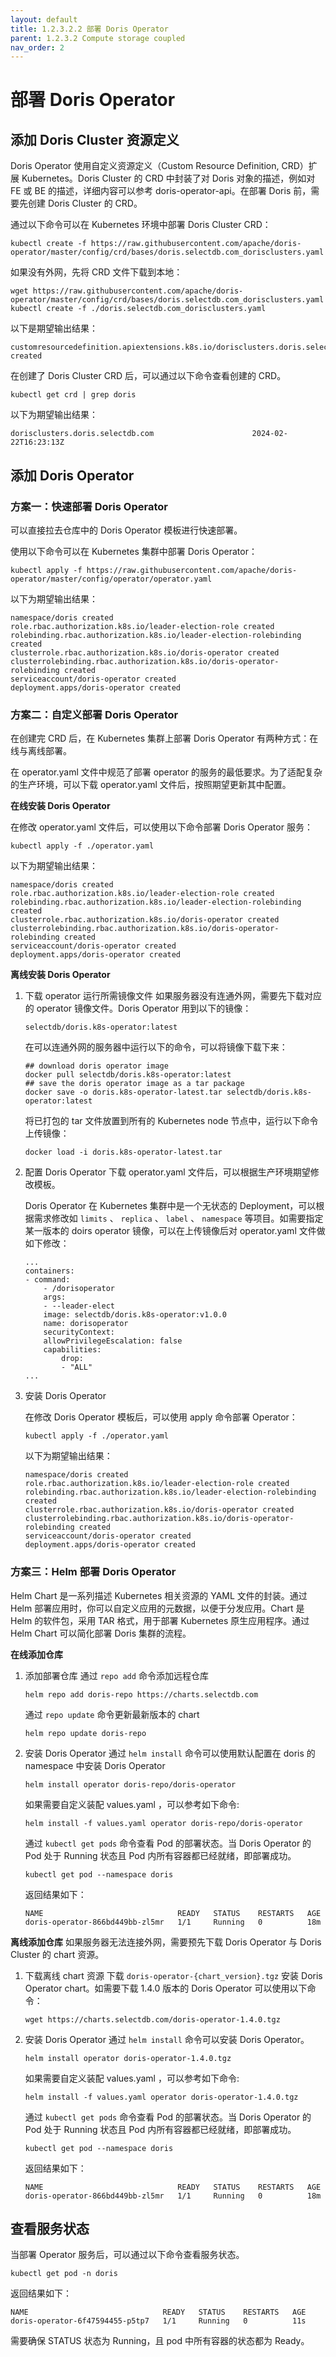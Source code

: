 ```yaml
---
layout: default
title: 1.2.3.2.2 部署 Doris Operator
parent: 1.2.3.2 Compute storage coupled
nav_order: 2
---
```


# 部署 Doris Operator
## 添加 Doris Cluster 资源定义
Doris Operator 使用自定义资源定义（Custom Resource Definition, CRD）扩展 Kubernetes。Doris Cluster 的 CRD 中封装了对 Doris 对象的描述，例如对 FE 或 BE 的描述，详细内容可以参考 doris-operator-api。在部署 Doris 前，需要先创建 Doris Cluster 的 CRD。

通过以下命令可以在 Kubernetes 环境中部署 Doris Cluster CRD：

```shell
kubectl create -f https://raw.githubusercontent.com/apache/doris-operator/master/config/crd/bases/doris.selectdb.com_dorisclusters.yaml
```

如果没有外网，先将 CRD 文件下载到本地：

```shell
wget https://raw.githubusercontent.com/apache/doris-operator/master/config/crd/bases/doris.selectdb.com_dorisclusters.yaml
kubectl create -f ./doris.selectdb.com_dorisclusters.yaml
```

以下是期望输出结果：

```shell
customresourcedefinition.apiextensions.k8s.io/dorisclusters.doris.selectdb.com created
```

在创建了 Doris Cluster CRD 后，可以通过以下命令查看创建的 CRD。

```shell
kubectl get crd | grep doris
```

以下为期望输出结果：

```shell
dorisclusters.doris.selectdb.com                      2024-02-22T16:23:13Z
```

## 添加 Doris Operator
### 方案一：快速部署 Doris Operator
可以直接拉去仓库中的 Doris Operator 模板进行快速部署。

使用以下命令可以在 Kubernetes 集群中部署 Doris Operator：

```shell
kubectl apply -f https://raw.githubusercontent.com/apache/doris-operator/master/config/operator/operator.yaml
```

以下为期望输出结果：

```shell
namespace/doris created
role.rbac.authorization.k8s.io/leader-election-role created
rolebinding.rbac.authorization.k8s.io/leader-election-rolebinding created
clusterrole.rbac.authorization.k8s.io/doris-operator created
clusterrolebinding.rbac.authorization.k8s.io/doris-operator-rolebinding created
serviceaccount/doris-operator created
deployment.apps/doris-operator created
```

### 方案二：自定义部署 Doris Operator
在创建完 CRD 后，在 Kubernetes 集群上部署 Doris Operator 有两种方式：在线与离线部署。

在 operator.yaml 文件中规范了部署 operator 的服务的最低要求。为了适配复杂的生产环境，可以下载 operator.yaml 文件后，按照期望更新其中配置。

**在线安装 Doris Operator**

在修改 operator.yaml 文件后，可以使用以下命令部署 Doris Operator 服务：

```shell
kubectl apply -f ./operator.yaml
```

以下为期望输出结果：

```shell
namespace/doris created
role.rbac.authorization.k8s.io/leader-election-role created
rolebinding.rbac.authorization.k8s.io/leader-election-rolebinding created
clusterrole.rbac.authorization.k8s.io/doris-operator created
clusterrolebinding.rbac.authorization.k8s.io/doris-operator-rolebinding created
serviceaccount/doris-operator created
deployment.apps/doris-operator created
```

**离线安装 Doris Operator**

1. 下载 operator 运行所需镜像文件
    如果服务器没有连通外网，需要先下载对应的 operator 镜像文件。Doris Operator 用到以下的镜像：

    ```shell
    selectdb/doris.k8s-operator:latest
    ```

    在可以连通外网的服务器中运行以下的命令，可以将镜像下载下来：

    ```shell
    ## download doris operator image
    docker pull selectdb/doris.k8s-operator:latest
    ## save the doris operator image as a tar package
    docker save -o doris.k8s-operator-latest.tar selectdb/doris.k8s-operator:latest
    ```
    
    将已打包的 tar 文件放置到所有的 Kubernetes node 节点中，运行以下命令上传镜像：

    ```shell
    docker load -i doris.k8s-operator-latest.tar
    ```
2. 配置 Doris Operator
    下载 operator.yaml 文件后，可以根据生产环境期望修改模板。

    Doris Operator 在 Kubernetes 集群中是一个无状态的 Deployment，可以根据需求修改如 `limits` 、 `replica` 、 `label` 、 `namespace` 等项目。如需要指定某一版本的 doirs operator 镜像，可以在上传镜像后对 operator.yaml 文件做如下修改：

    ```shell
    ...
    containers:
    - command:
        - /dorisoperator
        args:
        - --leader-elect
        image: selectdb/doris.k8s-operator:v1.0.0
        name: dorisoperator
        securityContext:
        allowPrivilegeEscalation: false
        capabilities:
            drop:
            - "ALL"
    ...
    ```
3. 安装 Doris Operator

    在修改 Doris Operator 模板后，可以使用 apply 命令部署 Operator：

    ```shell
    kubectl apply -f ./operator.yaml
    ```

    以下为期望输出结果：

    ```shell
    namespace/doris created
    role.rbac.authorization.k8s.io/leader-election-role created
    rolebinding.rbac.authorization.k8s.io/leader-election-rolebinding created
    clusterrole.rbac.authorization.k8s.io/doris-operator created
    clusterrolebinding.rbac.authorization.k8s.io/doris-operator-rolebinding created
    serviceaccount/doris-operator created
    deployment.apps/doris-operator created
    ```

### 方案三：Helm 部署 Doris Operator
Helm Chart 是一系列描述 Kubernetes 相关资源的 YAML 文件的封装。通过 Helm 部署应用时，你可以自定义应用的元数据，以便于分发应用。Chart 是 Helm 的软件包，采用 TAR 格式，用于部署 Kubernetes 原生应用程序。通过 Helm Chart 可以简化部署 Doris 集群的流程。

**在线添加仓库**
1. 添加部署仓库
    通过 `repo add` 命令添加远程仓库

    ```shell
    helm repo add doris-repo https://charts.selectdb.com
    ```

    通过 `repo update` 命令更新最新版本的 chart

    ```shell
    helm repo update doris-repo
    ```
2. 安装 Doris Operator
    通过 `helm install` 命令可以使用默认配置在 doris 的 namespace 中安装 Doris Operator

    ```shell
    helm install operator doris-repo/doris-operator
    ```

    如果需要自定义装配 values.yaml ，可以参考如下命令:

    ```shell
    helm install -f values.yaml operator doris-repo/doris-operator
    ```

    通过 `kubectl get pods` 命令查看 Pod 的部署状态。当 Doris Operator 的 Pod 处于 Running 状态且 Pod 内所有容器都已经就绪，即部署成功。

    ```shell
    kubectl get pod --namespace doris
    ```

    返回结果如下：

    ```shell
    NAME                              READY   STATUS    RESTARTS   AGE
    doris-operator-866bd449bb-zl5mr   1/1     Running   0          18m
    ```

**离线添加仓库**
如果服务器无法连接外网，需要预先下载 Doris Operator 与 Doris Cluster 的 chart 资源。
1. 下载离线 chart 资源
    下载 `doris-operator-{chart_version}.tgz` 安装 Doris Operator chart。如需要下载 1.4.0 版本的 Doris Operator 可以使用以下命令：

    ```shell
    wget https://charts.selectdb.com/doris-operator-1.4.0.tgz
    ```
2. 安装 Doris Operator
    通过 `helm install` 命令可以安装 Doris Operator。

    ```shell
    helm install operator doris-operator-1.4.0.tgz
    ```

    如果需要自定义装配 values.yaml ，可以参考如下命令:

    ```shell
    helm install -f values.yaml operator doris-operator-1.4.0.tgz
    ```

    通过 `kubectl get pods` 命令查看 Pod 的部署状态。当 Doris Operator 的 Pod 处于 Running 状态且 Pod 内所有容器都已经就绪，即部署成功。

    ```shell
    kubectl get pod --namespace doris
    ```

    返回结果如下：

    ```shell
    NAME                              READY   STATUS    RESTARTS   AGE
    doris-operator-866bd449bb-zl5mr   1/1     Running   0          18m
    ```

## 查看服务状态
当部署 Operator 服务后，可以通过以下命令查看服务状态。

```shell
kubectl get pod -n doris
```

返回结果如下：

```shell
NAME                              READY   STATUS    RESTARTS   AGE
doris-operator-6f47594455-p5tp7   1/1     Running   0          11s
```

需要确保 STATUS 状态为 Running，且 pod 中所有容器的状态都为 Ready。